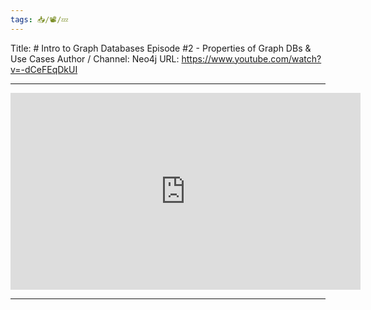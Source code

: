 ```yaml
---
tags: 📥️/📽️/💤
---
```


Title:  # Intro to Graph Databases Episode #2 - Properties of Graph DBs & Use Cases
Author / Channel:  Neo4j
URL:  https://www.youtube.com/watch?v=-dCeFEqDkUI

---

<iframe width="560" height="315" src="https://www.youtube.com/embed/-dCeFEqDkUI" frameborder="0" allow="accelerometer; autoplay; clipboard-write; encrypted-media; gyroscope; picture-in-picture" allowfullscreen></iframe>
 
---

